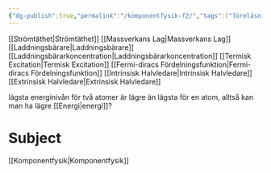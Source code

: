 ```yaml
---
{"dg-publish":true,"permalink":"/komponentfysik-f2/","tags":["föreläsning","komponentfysik"]}
---
```



[[Strömtäthet\|Strömtäthet]]
[[Massverkans Lag\|Massverkans Lag]]
[[Laddningsbärare\|Laddningsbärare]]
[[Laddningsbärarkoncentration\|Laddningsbärarkoncentration]]
[[Termisk Excitation\|Termisk Excitation]]
[[Fermi-diracs Fördelningsfunktion\|Fermi-diracs Fördelningsfunktion]]
[[Intrinsisk Halvledare\|Intrinsisk Halvledare]]
[[Extrinsisk Halvledare\|Extrinsisk Halvledare]]


lägsta energinivån för två atomer är lägre än lägsta för en atom, alltså kan man ha lägre [[Energi\|energi]]? 


# Subject
[[Komponentfysik\|Komponentfysik]]
